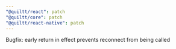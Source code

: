 ```yaml
---
"@quiltt/react": patch
"@quiltt/core": patch
"@quiltt/react-native": patch
---
```


Bugfix: early return in effect prevents reconnect from being called
